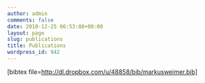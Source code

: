 ```yaml
---
author: admin
comments: false
date: 2010-12-25 06:53:08+00:00
layout: page
slug: publications
title: Publications
wordpress_id: 942
---
```


[bibtex file=http://dl.dropbox.com/u/48858/bib/markusweimer.bib]
